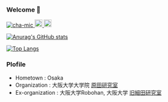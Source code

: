 ### Welcome 👋

<p align="left">
  <a href="https://github.com/cha-mic/cha-mic/">
    <img src="https://komarev.com/ghpvc/?username=cha-mic" alt="cha-mic" />
  </a>
  <a href="http://twitter.com/O_micim_O">
    <img height="20" src="https://img.shields.io/twitter/follow/O_micim_O?label=Twitter&logo=twitter&style=flat" />
  </a>
  <a href="https://github.com/cha-mic">
    <img height="20" src="https://img.shields.io/github/followers/cha-mic?label=follow&logo=github&style=flat" />
  </a>
</p>

[![Anurag's GitHub stats](https://github-readme-stats.vercel.app/api?username=cha-mic&count_private=true)](https://github.com/anuraghazra/github-readme-stats)

[![Top Langs](https://github-readme-stats.vercel.app/api/top-langs/?username=cha-mic&layout=compact)](https://github.com/cha-mic/github-readme-stats)

### Plofile
- Hometown : Osaka
- Organization : 大阪大学大学院 [原田研究室](https://www.roboticmanipulation.org/)
- Ex-organization : 大阪大学Robohan, 大阪大学 [旧細田研究室](https://www-arl.sys.es.osaka-u.ac.jp/site/)

